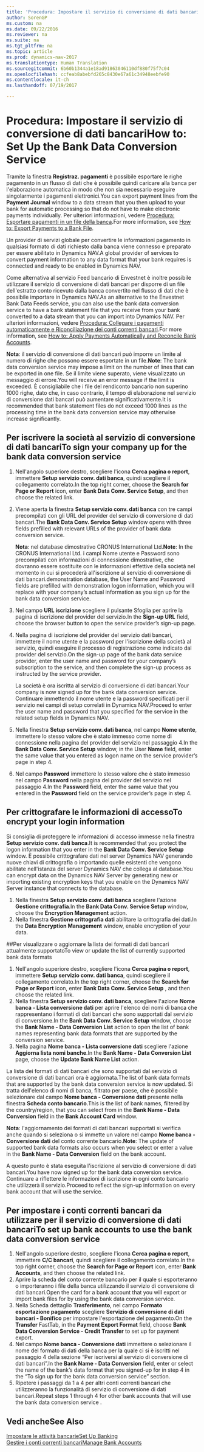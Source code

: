 ```yaml
---
title: 'Procedura: Impostare il servizio di conversione di dati bancari'
author: SorenGP
ms.custom: na
ms.date: 09/22/2016
ms.reviewer: na
ms.suite: na
ms.tgt_pltfrm: na
ms.topic: article
ms.prod: dynamics-nav-2017
ms.translationtype: Human Translation
ms.sourcegitcommit: 6b60b1344a1e18ad91863046110df880f75f7c04
ms.openlocfilehash: ccfeab8abebfd265c8430e67a61c34948eebfe90
ms.contentlocale: it-ch
ms.lasthandoff: 07/19/2017

---
```


# <a name="how-to-set-up-the-bank-data-conversion-service"></a><span data-ttu-id="2e260-102">Procedura: Impostare il servizio di conversione di dati bancari</span><span class="sxs-lookup"><span data-stu-id="2e260-102">How to: Set Up the Bank Data Conversion Service</span></span>
<span data-ttu-id="2e260-103">Tramite la finestra **Registraz. pagamenti** è possibile esportare le righe pagamento in un flusso di dati che è possibile quindi caricare alla banca per l'elaborazione automatica in modo che non sia necessario eseguire singolarmente i pagamenti elettronici.</span><span class="sxs-lookup"><span data-stu-id="2e260-103">You can export payment lines from the **Payment Journal** window to a data stream that you then upload to your bank for automatic processing so that do not have to make electronic payments individually.</span></span> <span data-ttu-id="2e260-104">Per ulteriori informazioni, vedere [Procedura: Esportare pagamenti in un file della banca](payables-how-export-payments-bank-file.md).</span><span class="sxs-lookup"><span data-stu-id="2e260-104">For more information, see [How to: Export Payments to a Bank File](payables-how-export-payments-bank-file.md).</span></span>

<span data-ttu-id="2e260-105">Un provider di servizi globale per convertire le informazioni pagamento in qualsiasi formato di dati richiesto dalla banca viene connesso e preparato per essere abilitato in Dynamics NAV.</span><span class="sxs-lookup"><span data-stu-id="2e260-105">A global provider of services to convert payment information to any data format that your bank requires is connected and ready to be enabled in Dynamics NAV.</span></span>

<span data-ttu-id="2e260-106">Come alternativa al servizio Feed bancario di Envestnet è inoltre possibile utilizzare il servizio di conversione di dati bancari per disporre di un file dell'estratto conto ricevuto dalla banca convertito nel flusso di dati che è possibile importare in Dynamics NAV.</span><span class="sxs-lookup"><span data-stu-id="2e260-106">As an alternative to the Envestnet Bank Data Feeds service, you can also use the bank data conversion service to have a bank statement file that you receive from your bank converted to a data stream that you can import into Dynamics NAV.</span></span> <span data-ttu-id="2e260-107">Per ulteriori informazioni, vedere [Procedura: Collegare i pagamenti automaticamente e Riconciliazione dei conti correnti bancari](receivables-apply-payments-auto-reconcile-bank-accounts.md).</span><span class="sxs-lookup"><span data-stu-id="2e260-107">For more information, see [How to: Apply Payments Automatically and Reconcile Bank Accounts](receivables-apply-payments-auto-reconcile-bank-accounts.md).</span></span>

<span data-ttu-id="2e260-108">**Nota**: il servizio di conversione di dati bancari può imporre un limite al numero di righe che possono essere esportate in un file.</span><span class="sxs-lookup"><span data-stu-id="2e260-108">**Note**: The bank data conversion service may impose a limit on the number of lines that can be exported in one file.</span></span> <span data-ttu-id="2e260-109">Se il limite viene superato, viene visualizzato un messaggio di errore.</span><span class="sxs-lookup"><span data-stu-id="2e260-109">You will receive an error message if the limit is exceeded.</span></span> <span data-ttu-id="2e260-110">È consigliabile che i file del rendiconto bancario non superino 1000 righe, dato che, in caso contrario, il tempo di elaborazione nel servizio di conversione dati bancari può aumentare significativamente.</span><span class="sxs-lookup"><span data-stu-id="2e260-110">It is recommended that bank statement files do not exceed 1000 lines as the processing time in the bank data conversion service may otherwise increase significantly.</span></span>

## <a name="to-sign-your-company-up-for-the-bank-data-conversion-service"></a><span data-ttu-id="2e260-111">Per iscrivere la società al servizio di conversione di dati bancari</span><span class="sxs-lookup"><span data-stu-id="2e260-111">To sign your company up for the bank data conversion service</span></span>
1. <span data-ttu-id="2e260-112">Nell'angolo superiore destro, scegliere l'icona **Cerca pagina o report**, immettere **Setup servizio conv. dati banca**, quindi scegliere il collegamento correlato.</span><span class="sxs-lookup"><span data-stu-id="2e260-112">In the top right corner, choose the **Search for Page or Report** icon, enter **Bank Data Conv. Service Setup**, and then choose the related link.</span></span>  
2. <span data-ttu-id="2e260-113">Viene aperta la finestra **Setup servizio conv. dati banca** con tre campi precompilati con gli URL del provider del servizio di conversione di dati bancari.</span><span class="sxs-lookup"><span data-stu-id="2e260-113">The **Bank Data Conv. Service Setup** window opens with three fields prefilled with relevant URLs of the provider of bank data conversion service.</span></span>

    <span data-ttu-id="2e260-114">**Nota**: nel database dimostrativo CRONUS International Ltd.</span><span class="sxs-lookup"><span data-stu-id="2e260-114">**Note**: In the CRONUS International Ltd.</span></span> <span data-ttu-id="2e260-115">i campi Nome utente e Password sono precompilati con informazioni di connessione dimostrative, che dovranno essere sostituite con le informazioni effettive della società nel momento in cui si procederà all'iscrizione al servizio di conversione di dati bancari.</span><span class="sxs-lookup"><span data-stu-id="2e260-115">demonstration database, the User Name and Password fields are prefilled with demonstration logon information, which you will replace with your company’s actual information as you sign up for the bank data conversion service.</span></span>
3. <span data-ttu-id="2e260-116">Nel campo **URL iscrizione** scegliere il pulsante Sfoglia per aprire la pagina di iscrizione del provider del servizio.</span><span class="sxs-lookup"><span data-stu-id="2e260-116">In the **Sign-up URL** field, choose the browser button to open the service provider’s sign-up page.</span></span>  
4. <span data-ttu-id="2e260-117">Nella pagina di iscrizione del provider del servizio dati bancari, immettere il nome utente e la password per l'iscrizione della società al servizio, quindi eseguire il processo di registrazione come indicato dal provider del servizio.</span><span class="sxs-lookup"><span data-stu-id="2e260-117">On the sign-up page of the bank data service provider, enter the user name and password for your company’s subscription to the service, and then complete the sign-up process as instructed by the service provider.</span></span>

    <span data-ttu-id="2e260-118">La società è ora iscritta al servizio di conversione di dati bancari.</span><span class="sxs-lookup"><span data-stu-id="2e260-118">Your company is now signed up for the bank data conversion service.</span></span> <span data-ttu-id="2e260-119">Continuare immettendo il nome utente e la password specificati per il servizio nei campi di setup correlati in Dynamics NAV.</span><span class="sxs-lookup"><span data-stu-id="2e260-119">Proceed to enter the user name and password that you specified for the service in the related setup fields in Dynamics NAV.</span></span>
5. <span data-ttu-id="2e260-120">Nella finestra **Setup servizio conv. dati banca**, nel campo **Nome utente**, immettere lo stesso valore che è stato immesso come nome di connessione nella pagina del provider del servizio nel passaggio 4.</span><span class="sxs-lookup"><span data-stu-id="2e260-120">In the **Bank Data Conv. Service Setup** window, in the User **Name** field, enter the same value that you entered as logon name on the service provider’s page in step 4.</span></span>
6. <span data-ttu-id="2e260-121">Nel campo **Password** immettere lo stesso valore che è stato immesso nel campo **Password** nella pagina del provider del servizio nel passaggio 4.</span><span class="sxs-lookup"><span data-stu-id="2e260-121">In the **Password** field, enter the same value that you entered in the **Password** field on the service provider’s page in step 4.</span></span>

## <a name="to-encrypt-your-login-information"></a><span data-ttu-id="2e260-122">Per crittografare le informazioni di accesso</span><span class="sxs-lookup"><span data-stu-id="2e260-122">To encrypt your login information</span></span>
<span data-ttu-id="2e260-123">Si consiglia di proteggere le informazioni di accesso immesse nella finestra **Setup servizio conv. dati banca**.</span><span class="sxs-lookup"><span data-stu-id="2e260-123">It is recommended that you protect the logon information that you enter in the **Bank Data Conv. Service Setup** window.</span></span> <span data-ttu-id="2e260-124">È possibile crittografare dati nel server Dynamics NAV generando nuove chiavi di crittografia o importando quelle esistenti che vengono abilitate nell'istanza del server Dynamics NAV che collega al database.</span><span class="sxs-lookup"><span data-stu-id="2e260-124">You can encrypt data on the Dynamics NAV Server by generating new or importing existing encryption keys that you enable on the Dynamics NAV Server instance that connects to the database.</span></span>

1. <span data-ttu-id="2e260-125">Nella finestra **Setup servizio conv. dati banca** scegliere l'azione **Gestione crittografia**.</span><span class="sxs-lookup"><span data-stu-id="2e260-125">In the **Bank Data Conv. Service Setup** window, choose the **Encryption Management** action.</span></span>
2. <span data-ttu-id="2e260-126">Nella finestra **Gestione crittografia dati** abilitare la crittografia dei dati.</span><span class="sxs-lookup"><span data-stu-id="2e260-126">In the **Data Encryption Management** window, enable encryption of your data.</span></span>

##<a name="to-view-or-update-the-list-of-currently-supported-bank-data-formats"></a><span data-ttu-id="2e260-127">Per visualizzare o aggiornare la lista dei formati di dati bancari attualmente supportato</span><span class="sxs-lookup"><span data-stu-id="2e260-127">To view or update the list of currently supported bank data formats</span></span>
1. <span data-ttu-id="2e260-128">Nell'angolo superiore destro, scegliere l'icona **Cerca pagina o report**, immettere **Setup servizio conv. dati banca**, quindi scegliere il collegamento correlato.</span><span class="sxs-lookup"><span data-stu-id="2e260-128">In the top right corner, choose the **Search for Page or Report** icon, enter **Bank Data Conv. Service Setup** , and then choose the related link.</span></span>
2. <span data-ttu-id="2e260-129">Nella finestra **Setup servizio conv. dati banca**, scegliere l'azione **Nome banca - Lista conversione dati** per aprire l'elenco dei nomi di banca che rappresentano i formati di dati bancari che sono supportati dal servizio di conversione.</span><span class="sxs-lookup"><span data-stu-id="2e260-129">In the **Bank Data Conv. Service Setup** window, choose the **Bank Name - Data Conversion List** action to open the list of bank names representing bank data formats that are supported by the conversion service.</span></span>
3. <span data-ttu-id="2e260-130">Nella pagina **Nome banca - Lista conversione dati** scegliere l'azione **Aggiorna lista nomi banche**.</span><span class="sxs-lookup"><span data-stu-id="2e260-130">In the **Bank Name - Data Conversion List** page, choose the **Update Bank Name List** action.</span></span>

<span data-ttu-id="2e260-131">La lista dei formati di dati bancari che sono supportati dal servizio di conversione di dati bancari ora è aggiornata.</span><span class="sxs-lookup"><span data-stu-id="2e260-131">The list of bank data formats that are supported by the bank data conversion service is now updated.</span></span> <span data-ttu-id="2e260-132">Si tratta dell'elenco di nomi di banca, filtrato per paese, che è possibile selezionare dal campo **Nome banca - Conversione dati** presente nella finestra **Scheda conto bancario**.</span><span class="sxs-lookup"><span data-stu-id="2e260-132">This is the list of bank names, filtered by the country/region, that you can select from in the **Bank Name - Data Conversion** field in the **Bank Account Card** window.</span></span>

<span data-ttu-id="2e260-133">**Nota**: l'aggiornamento dei formati di dati bancari supportati si verifica anche quando si seleziona o si immette un valore nel campo **Nome banca - Conversione dati** del conto corrente bancario.</span><span class="sxs-lookup"><span data-stu-id="2e260-133">**Note**: The update of supported bank data formats also occurs when you select or enter a value in the **Bank Name - Data Conversion** field on the bank account.</span></span>

<span data-ttu-id="2e260-134">A questo punto è stata eseguita l'iscrizione al servizio di conversione di dati bancari.</span><span class="sxs-lookup"><span data-stu-id="2e260-134">You have now signed up for the bank data conversion service.</span></span> <span data-ttu-id="2e260-135">Continuare a riflettere le informazioni di iscrizione in ogni conto bancario che utilizzerà il servizio.</span><span class="sxs-lookup"><span data-stu-id="2e260-135">Proceed to reflect the sign-up information on every bank account that will use the service.</span></span>

## <a name="to-set-up-bank-accounts-to-use-the-bank-data-conversion-service"></a><span data-ttu-id="2e260-136">Per impostare i conti correnti bancari da utilizzare per il servizio di conversione di dati bancari</span><span class="sxs-lookup"><span data-stu-id="2e260-136">To set up bank accounts to use the bank data conversion service</span></span>
1. <span data-ttu-id="2e260-137">Nell'angolo superiore destro, scegliere l'icona **Cerca pagina o report**, immettere **C/C bancari**, quindi scegliere il collegamento correlato.</span><span class="sxs-lookup"><span data-stu-id="2e260-137">In the top right corner, choose the **Search for Page or Report** icon, enter **Bank Accounts**, and then choose the related link.</span></span>
2. <span data-ttu-id="2e260-138">Aprire la scheda del conto corrente bancario per il quale si esporteranno o importeranno i file della banca utilizzando il servizio di conversione di dati bancari.</span><span class="sxs-lookup"><span data-stu-id="2e260-138">Open the card for a bank account that you will export or import bank files for by using the bank data conversion service.</span></span>
3. <span data-ttu-id="2e260-139">Nella Scheda dettaglio **Trasferimento**, nel campo **Formato esportazione pagamento** scegliere **Servizio di conversione di dati bancari - Bonifico** per impostare l'esportazione del pagamento.</span><span class="sxs-lookup"><span data-stu-id="2e260-139">On the **Transfer** FastTab, in the **Payment Export Format** field, choose **Bank Data Conversion Service - Credit Transfer** to set up for payment export.</span></span>
4. <span data-ttu-id="2e260-140">Nel campo **Nome banca - Conversione dati** immettere o selezionare il nome del formato di dati della banca per la quale ci si è iscritti nel passaggio 4 della sezione “Per iscriversi al servizio di conversione di dati bancari”.</span><span class="sxs-lookup"><span data-stu-id="2e260-140">In the **Bank Name - Data Conversion** field, enter or select the name of the bank’s data format that you signed-up for in step 4 in the “To sign up for the bank data conversion service” section.</span></span>
5. <span data-ttu-id="2e260-141">Ripetere i passaggi da 1 a 4 per altri conti correnti bancari che utilizzeranno la funzionalità di servizio di conversione di dati bancari.</span><span class="sxs-lookup"><span data-stu-id="2e260-141">Repeat steps 1 through 4 for other bank accounts that will use the bank data conversion service .</span></span>

## <a name="see-also"></a><span data-ttu-id="2e260-142">Vedi anche</span><span class="sxs-lookup"><span data-stu-id="2e260-142">See Also</span></span>  
[<span data-ttu-id="2e260-143">Impostare le attività bancarie</span><span class="sxs-lookup"><span data-stu-id="2e260-143">Set Up Banking</span></span>](bank-setup-banking.md)  
[<span data-ttu-id="2e260-144">Gestire i conti correnti bancari</span><span class="sxs-lookup"><span data-stu-id="2e260-144">Manage Bank Accounts</span></span>](bank-manage-bank-accounts.md)

